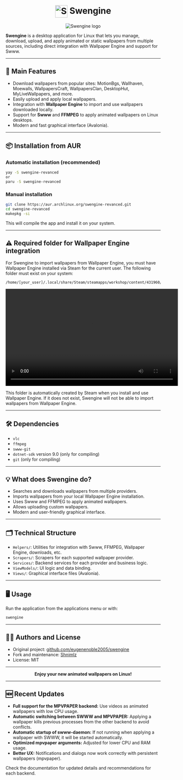 <!-- Swengine logo -->
<!-- Icon and text side by side  -->
<h1 align="center"><img src="https://i.imgur.com/FsoLb79.png" alt="Swengine logo" width="40" style="vertical-align:middle;"/>&nbsp;Swengine</h1>

<p align="center">
  <img src="https://i.imgur.com/3zvwTU1.png" alt="Swengine logo"/>
</p>


**Swengine** is a desktop application for Linux that lets you manage, download, upload, and apply animated or static wallpapers from multiple sources, including direct integration with Wallpaper Engine and support for Swww.

---

## 🚀 Main Features

- Download wallpapers from popular sites: MotionBgs, Wallhaven, Moewalls, WallpapersCraft, WallpapersClan, DesktopHut, MyLiveWallpapers, and more.
- Easily upload and apply local wallpapers.
- Integration with **Wallpaper Engine** to import and use wallpapers downloaded locally.
- Support for **Swww** and **FFMPEG** to apply animated wallpapers on Linux desktops.
- Modern and fast graphical interface (Avalonia).

---

## 📦 Installation from AUR

### Automatic installation (recommended)

```sh
yay -S swengine-revanced
or
paru -S swengine-revanced
```

### Manual installation

```sh
git clone https://aur.archlinux.org/swengine-revanced.git
cd swengine-revanced
makepkg -si
```

This will compile the app and install it on your system.

---

## ⚠️ Required folder for Wallpaper Engine integration

For Swengine to import wallpapers from Wallpaper Engine, you must have Wallpaper Engine installed via Steam for the current user. The following folder must exist on your system:

```
/home/[your_user]/.local/share/Steam/steamapps/workshop/content/431960/
```

<video width="560" height="315" controls>
  <source src="https://i.imgur.com/LkrnLm7.mp4" type="video/mp4">
  Your browser does not support the video tag.
</video>

This folder is automatically created by Steam when you install and use Wallpaper Engine. If it does not exist, Swengine will not be able to import wallpapers from Wallpaper Engine.

---

## 🛠️ Dependencies

- `vlc`
- `ffmpeg`
- `swww-git`
- `dotnet-sdk` version 9.0 (only for compiling)
- `git` (only for compiling)

---

## 💡 What does Swengine do?

- Searches and downloads wallpapers from multiple providers.
- Imports wallpapers from your local Wallpaper Engine installation.
- Uses Swww and FFMPEG to apply animated wallpapers.
- Allows uploading custom wallpapers.
- Modern and user-friendly graphical interface.

---

## 🗂️ Technical Structure

- `Helpers/`: Utilities for integration with Swww, FFMPEG, Wallpaper Engine, downloads, etc.
- `Scrapers/`: Scrapers for each supported wallpaper provider.
- `Services/`: Backend services for each provider and business logic.
- `ViewModels/`: UI logic and data binding.
- `Views/`: Graphical interface files (Avalonia).

---

## 🖥️ Usage

Run the application from the applications menu or with:

```sh
swengine
```

---

## 🧑‍💻 Authors and License

- Original project: [github.com/eugenenoble2005/swengine](https://github.com/eugenenoble2005/swengine)
- Fork and maintenance: [Shnimlz](https://github.com/Shnimlz)
- License: MIT

---

<p align="center">
  <b>Enjoy your new animated wallpapers on Linux!</b>
</p>

---

## 🆕 Recent Updates

- **Full support for the MPVPAPER backend:** Use videos as animated wallpapers with low CPU usage.
- **Automatic switching between SWWW and MPVPAPER:** Applying a wallpaper kills previous processes from the other backend to avoid conflicts.
- **Automatic startup of swww-daemon:** If not running when applying a wallpaper with SWWW, it will be started automatically.
- **Optimized mpvpaper arguments:** Adjusted for lower CPU and RAM usage.
- **Better UX:** Notifications and dialogs now work correctly with persistent wallpapers (mpvpaper).

Check the documentation for updated details and recommendations for each backend.
